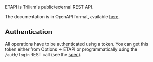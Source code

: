 ETAPI is Trilium's public/external REST API.

The documentation is in OpenAPI format, available [here](https://github.com/zadam/trilium/blob/master/src/etapi/etapi.openapi.yaml).

## Authentication

All operations have to be authenticated using a token. You can get this token either from Options -> ETAPI or programmatically using the `/auth/login` REST call (see the [spec](https://github.com/zadam/trilium/blob/master/src/etapi/etapi.openapi.yaml)).